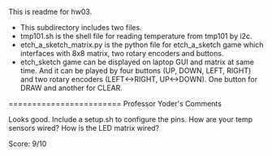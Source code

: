  This is readme for hw03.
* This subdirectory includes two files.
* tmp101.sh is the shell file for reading temperature from tmp101 by i2c.
* etch_a_sketch_matrix.py is the python file for etch_a_sketch game which interfaces with 8x8 matrix, two rotary encoders and buttons.
* etch_sketch game can be displayed on laptop GUI and matrix at same time. And it can be played by four buttons (UP, DOWN, LEFT, RIGHT) and two rotary encoders (LEFT<->RIGHT, UP<->DOWN). One button for DRAW and another for CLEAR.

========================
Professor Yoder's Comments

Looks good. Include a setup.sh to configure the pins.
How are your temp sensors wired?  How is the LED matrix wired?

Score:  9/10


